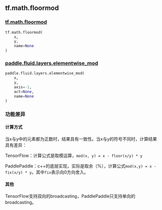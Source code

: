 ## tf.math.floormod

### [tf.math.floormod](https://www.tensorflow.org/api_docs/python/tf/math/floormod)

```python
tf.math.floormod(
    x,
    y,
    name=None
)
```

### [paddle.fluid.layers.elementwise_mod](https://www.paddlepaddle.org.cn/documentation/docs/zh/1.5/api_cn/layers_cn/nn_cn.html#elementwise-mod)

```python
paddle.fluid.layers.elementwise_mod(
    x,
    y,
    axis=-1,
    act=None,
    name=None
)
```

### 功能差异

#### 计算方式

当x与y中的元素都为正数时，结果具有一致性。当x与y的符号不同时，计算结果具有差异：

TensorFlow：计算公式是取模运算，`mod(x, y) = x - floor(x/y) * y`

PaddlePaddle：c++的底层实现，实际是取余（%），计算公式`mod(x,y) = x - fix(x/y) * y`。其中`fix`表示向0方向舍入。

#### 其他

TensorFlow支持双向的broadcasting，PaddlePaddle只支持单向的broadcasting。

